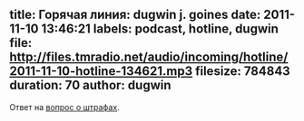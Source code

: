 title: Горячая линия: dugwin j. goines
date: 2011-11-10 13:46:21
labels: podcast, hotline, dugwin
file: http://files.tmradio.net/audio/incoming/hotline/2011-11-10-hotline-134621.mp3
filesize: 784843
duration: 70
author: dugwin
---
Ответ на [вопрос о штрафах](/hotline/20111110/120219/).
